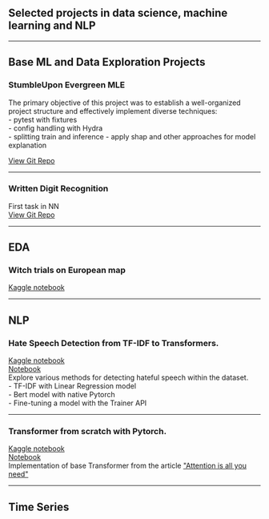 ## Selected projects in data science, machine learning and NLP

---
## Base ML and Data Exploration Projects  
 
### StumbleUpon Evergreen MLE
The primary objective of this project was to establish a well-organized project structure 
and effectively implement diverse techniques:  
        - pytest with fixtures  
        - config handling with Hydra  
        - splitting train and inference
        - apply shap and other approaches for model explanation   
   
[View Git Repo](https://github.com/KatyKasilina/StumbleUpon-Evergreen-Classification) 

---
### **Written Digit Recognition**   
First task in NN  
[View Git Repo](https://github.com/KatyKasilina/written_digit_recognition)    


---
## EDA   
### **Witch trials on European map** 
[Kaggle notebook](https://www.kaggle.com/code/abramova/witch-trials-on-european-map)  

---

## NLP  

###  **Hate Speech Detection from TF-IDF to Transformers.**  
[Kaggle notebook](https://www.kaggle.com/code/abramova/hate-speech-detection-from-tf-idf-to-transformers)    
[Notebook](https://github.com/KatyKasilina/projects/blob/main/nlp/hate-speech-detection-from-tf-idf-to-transformers.ipynb)    
Explore various methods for detecting hateful speech within the dataset.    
    - TF-IDF with Linear Regression model  
    - Bert model with native Pytorch  
    - Fine-tuning a model with the Trainer API   

---
###  **Transformer from scratch with Pytorch.**   
[Kaggle notebook](https://www.kaggle.com/code/abramova/hate-speech-detection-from-tf-idf-to-transformers)     
[Notebook](https://github.com/KatyKasilina/projects/blob/main/nlp/transformer-classification-from-scratch-pytorch.ipynb)    
Implementation of base Transformer from the article ["Attention is all you need"](https://proceedings.neurips.cc/paper_files/paper/2017/file/3f5ee243547dee91fbd053c1c4a845aa-Paper.pdf)   

---


## Time Series 
